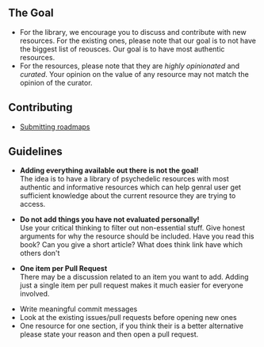 ## The Goal

- For the library, we encourage you to discuss and contribute with new resources. For the existing ones, please note that our goal is to not have the biggest list of reousces. Our goal is to have most authentic resources.
- For the resources, please note that they are _highly opinionated_ and _curated_. Your opinion on the value of any resource may not match the opinion of the curator.

## Contributing

- [Submitting roadmaps](./resource.md)
<!-- - [Adding resources](https://github.com/kamranahmedse/developer-roadmap/issues/985) -->

## Guidelines

- <p><strong>Adding everything available out there is not the goal!</strong><br /> 
  The idea is to have a library of psychedelic resources with most authentic and informative resources which can help genral user get sufficient knowledge about the current resource they are trying to access.</p>
- <p><strong>Do not add things you have not evaluated personally!</strong><br /> 
  Use your critical thinking to filter out non-essential stuff. Give honest arguments for why the resource should be included. Have you read this book? Can you give a short article? What does think link have which others don't</p>
- <p><strong>One item per Pull Request</strong><br />
  There may be a discussion related to an item you want to add. Adding just a single item per pull request makes it much easier for everyone involved.</p>
- Write meaningful commit messages
- Look at the existing issues/pull requests before opening new ones
- One resource for one section, if you think their is a better alternative please state your reason and then open a pull request.
